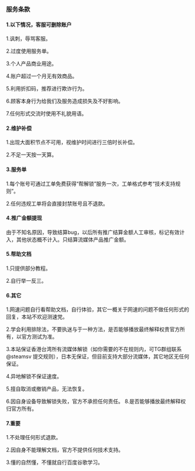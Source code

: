 ### 服务条款

#### 1.以下情况，客服可删除账户

1.讽刺，辱骂客服。

2.过度使用服务单。

3.个人产品商业用途。

4.账户超过一个月无有效商品。

5.利用折扣码，推荐进行欺诈行为。

6.顾客本身行为给我们及服务造成损失及不好影响。

7.任何形式交流时使用不礼貌用语。

#### 2.维护补偿

1.出现大面积节点不可用，视维护时间进行三倍时长补偿。

2.不足一天按一天算。

#### 3.服务单

1.每个账号可通过工单免费获得“帮解锁”服务一次，工单格式参考“技术支持规则”。

2.任何违规工单将会直接封禁账号且不退款。

#### 4.推广金额提现

由于不知名原因，导致结算bug，以后所有推广结算金额人工审核，标记有效计入，其他状态概不计入。只结算流媒体产品推广金额。

#### 5.帮助文档

1.只提供部分教程。

2.自行举一反三。

#### 6.其它

1.网速问题自行看帮助文档，自行体验，其它一概关于网速的问题不做任何形式的回复，本站不欢迎测速党。

2.学会利用排除法，不要执迷与于一种方法，是否能够播放最终解释权贵官方所有，以官方测试为准。

3.本站保证香港台湾所有流媒体解锁（如你需要的不在规则内，可TG群组联系 @steamsv 提交规则），日本无保证，但目前支持大部分流媒体，其它地区无任何保证。

4.异地解锁不保证速度。

5.擅自取消或撤销产品，无法恢复。

6.因自身设备导致解锁失败，官方不承担任何责任。 8.是否能够播放最终解释权归官方所有。

#### 7.重要

1.不处理任何形式退款。

2.因自身不能理解文档，官方不提供任何技术支持。

3.懂的自然懂，不懂就自行百度谷歌学习。
